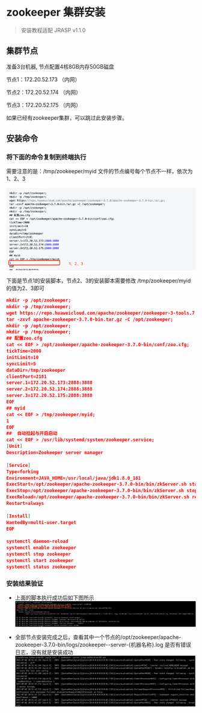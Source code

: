 # zookeeper 集群安装
> 安装教程适配 JRASP v1.1.0

## 集群节点

准备3台机器, 节点配置4核8GB内存50GB磁盘

节点1：172.20.52.173 （内网）

节点2：172.20.52.174 （内网）

节点3：172.20.52.175 （内网）

如果已经有zookeeper集群，可以跳过此安装步骤。

## 安装命令
### 将下面的命令复制到终端执行

需要注意的是：/tmp/zookeeper/myid 文件的节点编号每个节点不一样，依次为 1、2、3

![img.png](../../../.vuepress/public/images/guide/install/zk_myid.png)

下面是节点1的安装脚本，节点2、3的安装脚本需要修改 /tmp/zookeeper/myid 的值为2、3即可
```json
mkdir -p /opt/zookeeper;
mkdir -p /tmp/zookeeper;
wget https://repo.huaweicloud.com/apache/zookeeper/zookeeper-3-tools.7.0/apache-zookeeper-3-tools.7.0-bin.tar.gz;
tar -zxvf apache-zookeeper-3.7.0-bin.tar.gz -C /opt/zookeeper;       
mkdir -p /opt/zookeeper;
mkdir -p /tmp/zookeeper;        
## 配置zoo.cfg
cat << EOF > /opt/zookeeper/apache-zookeeper-3.7.0-bin/conf/zoo.cfg;
tickTime=2000
initLimit=10
syncLimit=5
dataDir=/tmp/zookeeper
clientPort=2181
server.1=172.20.52.173:2888:3888
server.2=172.20.52.174:2888:3888
server.3=172.20.52.175:2888:3888
EOF
## myid
cat << EOF > /tmp/zookeeper/myid;
1
EOF
##  自动拉起与开启启动       
cat << EOF > /usr/lib/systemd/system/zookeeper.service;
[Unit]
Description=Zookeeper server manager
        
[Service]
Type=forking
Environment=JAVA_HOME=/usr/local/java/jdk1.8.0_181
ExecStart=/opt/zookeeper/apache-zookeeper-3.7.0-bin/bin/zkServer.sh start
ExecStop=/opt/zookeeper/apache-zookeeper-3.7.0-bin/bin/zkServer.sh stop
ExecReload=/opt/zookeeper/apache-zookeeper-3.7.0-bin/bin/zkServer.sh restart
Restart=always

[Install]
WantedBy=multi-user.target
EOF

systemctl daemon-reload
systemctl enable zookeeper
systemctl stop zookeeper
systemctl start zookeeper
systemctl status zookeeper
```
### 安装结果验证
+ 上面的脚本执行成功后如下图所示
  ![img.png](../../../.vuepress/public/images/guide/install/zk-install.png)

+ 全部节点安装完成之后，查看其中一个节点的/opt/zookeeper/apache-zookeeper-3.7.0-bin/logs/zookeeper--server-{机器名称}.log 是否有错误日志，没有就是安装成功
  ![img.png](../../../.vuepress/public/images/guide/install/zk-install-success.png)